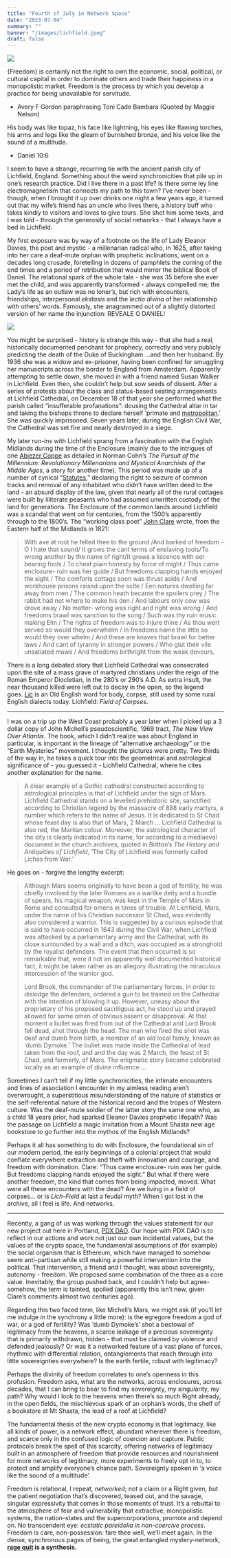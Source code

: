 ```yaml
---
title: "Fourth of July in Network Space"
date: "2023-07-04"
summary: ""
banner: "/images/lichfield.jpeg"
draft: false
---
```


 ![](https://images.mirror-media.xyz/publication-images/uYylR1v9RkcRBNP4lQfPn.jpeg?height=1678&width=3355)

{Freedom} is certainly not the right to own the economic, social, political, or cultural capital in order to dominate others and trade their happiness in a monopolistic market. Freedom is the process by which you develop a practice for being unavailable for servitude.

- Avery F Gordon paraphrasing Toni Cade Bambara (Quoted by Maggie Nelson)

His body was like topaz, his face like lightning, his eyes like flaming torches, his arms and legs like the gleam of burnished bronze, and his voice like the sound of a multitude.

- Daniel 10:6

I seem to have a strange, recurring tie with the ancient parish city of Lichfield, England. Something about the weird synchronicities that pile up in one’s research practice. Did I live there in a past life? Is there some ley line electromagnetism that connects my path to this town? I’ve never been - though, when I brought it up over drinks one night a few years ago, it turned out that my wife’s friend has an uncle who lives there, a history buff who takes kindly to visitors and loves to give tours. She shot him some texts, and I was told - through the generosity of social networks - that I always have a bed in Lichfield.

My first exposure was by way of a footnote on the life of Lady Eleanor Davies, the poet and mystic - a millenarian radical who, in 1625, after taking into her care a deaf-mute orphan with prophetic inclinations, went on a decades long crusade, foretelling in dozens of pamphlets the coming of the end times and a period of retribution that would mirror the biblical Book of Daniel. The relational spark of the whole tale - she was 35 before she ever met the child, and was apparently transformed - always compelled me; the Lady’s life as an outlaw was no loner’s, but rich with encounters, friendships, interpersonal _ekstasis_ and the _lectio divina_ of her relationship with others’ words. Famously, she anagrammed out of a slightly distorted version of her name the injunction: REVEALE O DANIEL!

![](https://cdn.nationalarchives.gov.uk/blog/wp-content/uploads/2023/03/21134239/lady-eleanor-using-anagram-1536x742.jpg)

You might be surprised - history is strange this way - that she had a real, historically documented penchant for prophecy, correctly and very publicly predicting the death of the Duke of Buckingham …and then her husband. By 1936 she was a widow and ex-prisoner, having been confined for smuggling her manuscripts across the border to England from Amsterdam. Apparently attempting to settle down, she moved in with a friend named Susan Walker in Lichfield. Even then, she couldn’t help but sow seeds of dissent. After a series of protests about the class and status-based seating arrangements at Lichfield Cathedral, on December 18 of that year she performed what the parish called “insufferable profanations”: dousing the Cathedral altar in tar and taking the bishops throne to declare herself ‘primate and [metropolitan](https://lichfieldlore.co.uk/2016/03/21/womens-writes/).’ She was quickly imprisoned. Seven years later, during the English Civil War, the Cathedral was set fire and nearly destroyed in a siege.

My later run-ins with Lichfield sprang from a fascination with the English Midlands during the time of the Enclosure (mainly due to the intrigues of one [Abiezer Coppe](https://bcw-project.org/biography/abiezer-coppe) as detailed in Norman Cohn’s _The Pursuit of the Millennium: Revolutionary Millenarians and Mystical Anarchists of the Middle Ages_, a story for another time). This period was made up of a number of cynical “[Statutes](https://en.wikipedia.org/wiki/Statute_of_Frauds),” declaring the right to seizure of common tracks and removal of any inhabitant who didn’t have written deed to the land - an absurd display of the law, given that nearly all of the rural cottages were built by illiterate peasants who had assumed unwritten custody of the land for generations. The Enclosure of the common lands around Lichfield was a scandal that went on for centuries, from the 1500’s apparently through to the 1800’s. The “working class poet” [John Clare](https://la.utexas.edu/users/hcleaver/357k/357kClareEnclosuresTable.pdf) wrote, from the Eastern half of the Midlands in 1821:

> With axe at root he felled thee to the ground /And barked of freedom - O I hate that sound/ It grows the cant terms of enslaving tools/To wrong another by the name of right/It grows a liscence with oer bearing fools / To cheat plain honesty by force of might / Thus came enclosure- ruin was her guide / But freedoms clapping hands enjoyed the sight / Tho comforts cottage soon was thrust aside / And workhouse prisons raised upon the scite / Een natures dwelling far away from men / The common heath became the spoilers prey / The rabbit had not where to make his den / And labours only cow was drove away / No matter- wrong was right and right was wrong / And freedoms brawl was sanction to the song / Such was thy ruin music making Elm / The rights of freedom was to injure thine / As thou wert served so would they overwhelm / In freedoms name the little so would they over whelm / And these are knaves that brawl for better laws / And cant of tyranny in stronger powers / Who glut their vile unsatiated maws / And freedoms birthright from the weak devours.

There is a long debated story that Lichfield Cathedral was consecrated upon the site of a mass grave of martyred christians under the reign of the Roman Emperor Diocletian, in the 280’s or 290’s A.D. As extra insult, the near thousand killed were left out to decay in the open, so the legend goes. _[Lic](https://www.etymonline.com/word/lich#etymonline_v_30816)_ is an Old English word for body, corpse, still used by some rural English dialects today. Lichfield: _Field of Corpses_.

---

I was on a trip up the West Coast probably a year later when I picked up a 3 dollar copy of John Michell’s pseudoscientific, 1969 tract, _The New View Over Atlantis_. The book, which I didn’t realize was about England in particular, is important in the lineage of “alternative archaeology” or the “Earth Mysteries” movement. I thought the pictures were pretty. Two thirds of the way in, he takes a quick tour into the geometrical and astrological significance of - you guessed it - Lichfield Cathedral, where he cites another explanation for the name.

> A clear example of a Gothic cathedral constructed according to astrological principles is that of Lichfield under the sign of Mars. Lichfield Cathedral stands on a levelled prehistoric site, sanctified according to Christian legend by the massacre of 888 early martyrs, a number which refers to the name of Jesus. It is dedicated to St Chad whose feast day is also that of Mars, 2 March … Lichfield Cathedral is also red, the Martian colour. Moreover, the astrological character of the city is clearly indicated in its name, for according to a mediaeval document in the church archives, quoted in Britton’s _The History and Antiquities of Lichfield_, ‘The City of Lichfield was formerly called Liches from War.’

He goes on - forgive the lengthy excerpt:

> Although Mars seems originally to have been a god of fertility, he was chiefly involved by the later Romans as a warlike deity and a bundle of spears, his magical weapon, was kept in the Temple of Mars in Rome and consulted for omens in times of trouble. At Lichfield, Mars, under the name of his Christian successor St Chad, was evidently also considered a warrior. This is suggested by a curious episode that is said to have occurred in 1643 during the Civil War, when Lichfield was attacked by a parliamentary army and the Cathedral, with its close surrounded by a wall and a ditch, was occupied as a stronghold by the royalist defenders. The event that then occurred is so remarkable that, were it not an apparently well documented historical fact, it might be taken rather as an allegory illustrating the miraculous intercession of the warrior god.
> 
> Lord Brook, the commander of the parliamentary forces, in order to dislodge the defenders, ordered a gun to be trained on the Cathedral with the intention of blowing it up. However, uneasy about the proprietary of his proposed sacriligous act, he stood up and prayed allowed for some omen of obvious assent or disapproval. At that moment a bullet was fired from out of the Cathedral and Lord Brook fell dead, shot through the head. The man who fired the shot was deaf and dumb from birth, a member of an old local family, known as ‘dumb Dymoke.’ The bullet was made inside the Cathedral of lead taken from the roof, and and the day was 2 March, the feast of St Chad, and formerly, of Mars. The enigmatic story became celebrated locally as an example of divine influence …

Sometimes I can’t tell if my little synchronicities, the intimate encounters and lines of association I encounter in my aimless reading aren’t overwrought, a superstitious misunderstanding of the nature of statistics or the self-referential nature of the historical record and the tropes of Western culture. Was the deaf-mute soldier of the latter story the same one who, as a child 18 years prior, had sparked Eleanor Davies prophetic lifepath? Was the passage on Lichfield a magic invitation from a Mount Shasta new age bookstore to go further into the mythos of the English Midlands?

Perhaps it all has something to do with Enclosure, the foundational sin of our modern period, the early beginnings of a colonial project that would conflate everywhere extraction and theft with innovation and courage, and freedom with domination. Clare: “Thus came enclosure- ruin was her guide. But freedoms clapping hands enjoyed the sight.” But what if there were another freedom, the kind that comes from being impacted, moved. What were all these encounters with the dead? Are we living in a field of corpses… or is _Lich-Field_ at last a feudal myth?
When I got lost in the archive, all I feel is life. And networks.

---

Recently, a gang of us was working through the values statement for our new project out here in Portland, [PDX DAO](https://mirror.xyz/dashboard/edit/DkKYSAxdslYI8HAD_TNgIevpwnAYVEeVQGfdWYOpqyU). Our hope with PDX DAO is to reflect in our actions and work not just our own incidental values, but the values of the crypto space, the fundamental assumptions of (for example) the social organism that is Ethereum, which have managed to somehow seem anti-partisan while still making a powerful intervention into the political. That intervention, a friend and I thought, was about sovereignty, autonomy - freedom. We proposed some combination of the three as a core value. Inevitably, the group pushed back, and I couldn’t help but agree- somehow, the term is tainted, spoiled (apparently this isn’t new, given Clare’s comments almost two centuries ago).

Regarding this two faced term, like Michell’s Mars, we might ask (if you’ll let me indulge in the synchrony a little more): is the egregore freedom a god of war, or a god of fertility? Was ‘dumb Dymoke’s’ shot a bestowal of legitimacy from the heavens, a scarce leakage of a precious sovereignty that is primarily withdrawn, hidden - that must be claimed by violence and defended jealously? Or was it a networked feature of a vast plane of forces, rhythmic with differential relation, entanglements that reach through into little sovereignties everywhere? Is the earth fertile, robust with legitimacy?

Perhaps the divinity of freedom correlates to one’s openness in this profusion. Freedom asks, what are the networks, across enclosures, across decades, that I can bring to bear to find my sovereignty, my singularity, my path? Why would I look to the heavens when there’s so much Right already, in the open fields, the mischievous spark of an orphan’s words, the shelf of a bookstore at Mt Shasta, the lead of a roof at Lichfield?

The fundamental thesis of the new crypto economy is that legitimacy, like all kinds of power, is a network effect, abundant wherever there is freedom, and scarce only in the confused logic of coercion and capture. Public protocols break the spell of this scarcity, offering networks of legitimacy built in an atmosphere of freedom that provide resources and nourishment for more networks of legitimacy, more experiments to freely opt in to, to protect and amplify everyone’s chance path. Sovereignty spoken in ‘a voice like the sound of a multitude’.

Freedom is relational, I repeat, _networked_; not a claim or a Right given, but the patient negotiation that’s discovered, teased out, and the savage, singular expressivity that comes in those moments of trust. It’s a rebuttal to the atmosphere of fear and vulnerability that extractive, monopolistic systems, the nation-states and the supercorporations, promote and depend on. No transcendent eye: _ecstatic pareidolia in non-coercive process_. Freedom is care, non-possession: fare thee well, we’ll meet again. In the dense, synchronous pages of being, the great entangled mystery-network, **[rage quit](https://molochdao.com/docs/introduction/wtf-is-moloch/) is a synthesis.**